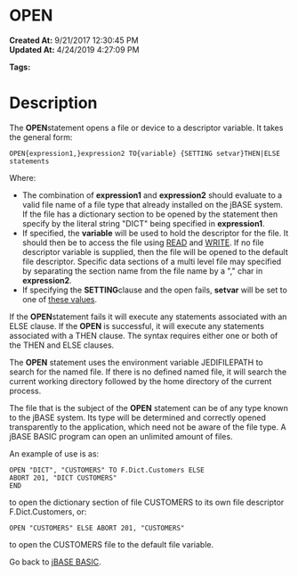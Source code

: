 # OPEN

**Created At:** 9/21/2017 12:30:45 PM  
**Updated At:** 4/24/2019 4:27:09 PM  

**Tags:**
<badge text='fileopen' vertical='middle' />
<badge text='records handling' vertical='middle' />
<badge text='file handling' vertical='middle' />

# Description

The **OPEN**statement opens a file or device to a descriptor variable. It takes the general form:

```
OPEN{expression1,}expression2 TO{variable} {SETTING setvar}THEN|ELSE statements
```

Where:

- The combination of **expression1** and **expression2** should evaluate to a valid file name of a file type that already installed on the jBASE system. If the file has a dictionary section to be opened by the statement then specify by the literal string "DICT" being specified in **expression1**.
- If specified, the **variable** will be used to hold the descriptor for the file. It should then be to access the file using [READ](277646-read) and [WRITE](279568-write). If no file descriptor variable is supplied, then the file will be opened to the default file descriptor. Specific data sections of a multi level file may specified by separating the section name from the file name by a "," char in **expression2**.
- If specifying the **SETTING**clause and the open fails, **setvar** will be set to one of [these values](277647-increamental-file-errors).


If the **OPEN**statement fails it will execute any statements associated with an ELSE clause. If the **OPEN** is successful, it will execute any statements associated with a THEN clause. The syntax requires either one or both of the THEN and ELSE clauses.

The **OPEN** statement uses the environment variable JEDIFILEPATH to search for the named file. If there is no defined named file, it will search the current working directory followed by the home directory of the current process.

The file that is the subject of the **OPEN** statement can be of any type known to the jBASE system. Its type will be determined and correctly opened transparently to the application, which need not be aware of the file type. A jBASE BASIC program can open an unlimited amount of files.

An example of use is as:

```
OPEN "DICT", "CUSTOMERS" TO F.Dict.Customers ELSE
ABORT 201, "DICT CUSTOMERS"
END
```

to open the dictionary section of file CUSTOMERS to its own file descriptor F.Dict.Customers, or:

```
OPEN "CUSTOMERS" ELSE ABORT 201, "CUSTOMERS"
```

to open the CUSTOMERS file to the default file variable.



Go back to [jBASE BASIC](263498-jbase-basic).
